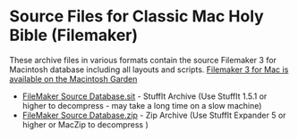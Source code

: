 # Source Files for Classic Mac Holy Bible (Filemaker)

These archive files in various formats contain the source Filemaker 3 for Macintosh database including all layouts and scripts.  [Filemaker 3 for Mac is available on the Macintosh Garden](https://macintoshgarden.org/apps/claris-filemaker-pro-30cav4-30cav5-update)

- [FileMaker Source Database.sit](https://github.com/djtrustgod/Classic-Mac-Holy-Bible/raw/main/ClassicMac/Source/FileMaker%20Source%20Database.sit) - StuffIt Archive (Use StuffIt 1.5.1 or higher to decompress - may take a long time on a slow machine)
- [FileMaker Source Database.zip](https://github.com/djtrustgod/Classic-Mac-Holy-Bible/raw/main/ClassicMac/Source/FileMaker%20Source%20Database.zip) - Zip Archive (Use StuffIt Expander 5 or higher or MacZip to decompress )
